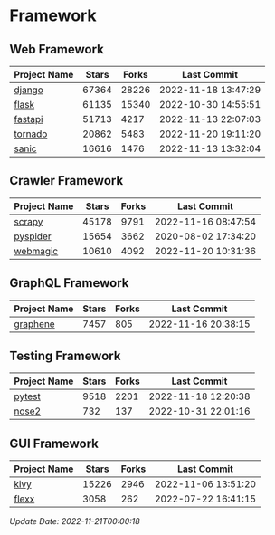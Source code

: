 # Framework

## Web Framework
| Project Name | Stars | Forks | Last Commit |
| ------------ | ----- | ----- | ----------- |
| [django](https://github.com/django/django) | 67364 | 28226 | 2022-11-18 13:47:29 |
| [flask](https://github.com/pallets/flask) | 61135 | 15340 | 2022-10-30 14:55:51 |
| [fastapi](https://github.com/tiangolo/fastapi) | 51713 | 4217 | 2022-11-13 22:07:03 |
| [tornado](https://github.com/tornadoweb/tornado) | 20862 | 5483 | 2022-11-20 19:11:20 |
| [sanic](https://github.com/sanic-org/sanic) | 16616 | 1476 | 2022-11-13 13:32:04 |

## Crawler Framework
| Project Name | Stars | Forks | Last Commit |
| ------------ | ----- | ----- | ----------- |
| [scrapy](https://github.com/scrapy/scrapy) | 45178 | 9791 | 2022-11-16 08:47:54 |
| [pyspider](https://github.com/binux/pyspider) | 15654 | 3662 | 2020-08-02 17:34:20 |
| [webmagic](https://github.com/code4craft/webmagic) | 10610 | 4092 | 2022-11-20 10:31:36 |

## GraphQL Framework
| Project Name | Stars | Forks | Last Commit |
| ------------ | ----- | ----- | ----------- |
| [graphene](https://github.com/graphql-python/graphene) | 7457 | 805 | 2022-11-16 20:38:15 |

## Testing Framework
| Project Name | Stars | Forks | Last Commit |
| ------------ | ----- | ----- | ----------- |
| [pytest](https://github.com/pytest-dev/pytest) | 9518 | 2201 | 2022-11-18 12:20:38 |
| [nose2](https://github.com/nose-devs/nose2) | 732 | 137 | 2022-10-31 22:01:16 |

## GUI Framework
| Project Name | Stars | Forks | Last Commit |
| ------------ | ----- | ----- | ----------- |
| [kivy](https://github.com/kivy/kivy) | 15226 | 2946 | 2022-11-06 13:51:20 |
| [flexx](https://github.com/flexxui/flexx) | 3058 | 262 | 2022-07-22 16:41:15 |

*Update Date: 2022-11-21T00:00:18*